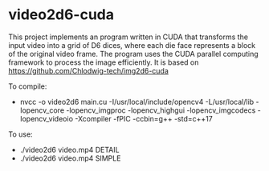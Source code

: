 # video2d6-cuda
This project implements an program written in CUDA that transforms the input video into a grid of D6 dices, where each die face represents a block of the original video frame. The program uses the CUDA parallel computing framework to process the image efficiently.
It is based on https://github.com/Chlodwig-tech/img2d6-cuda

To compile:
  - nvcc -o video2d6 main.cu -I/usr/local/include/opencv4 -L/usr/local/lib -lopencv_core -lopencv_imgproc -lopencv_highgui -lopencv_imgcodecs -lopencv_videoio -Xcompiler -fPIC -ccbin=g++ -std=c++17

To use:
  - ./video2d6 video.mp4 DETAIL
  - ./video2d6 video.mp4 SIMPLE

  
